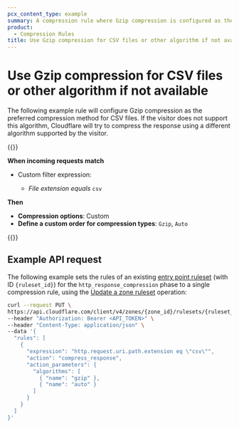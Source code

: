 ```yaml
---
pcx_content_type: example
summary: A compression rule where Gzip compression is configured as the preferred compression method for CSV files.
product:
  - Compression Rules
title: Use Gzip compression for CSV files or other algorithm if not available
---
```


# Use Gzip compression for CSV files or other algorithm if not available

The following example rule will configure Gzip compression as the preferred compression method for CSV files. If the visitor does not support this algorithm, Cloudflare will try to compress the response using a different algorithm supported by the visitor.

{{<example>}}

**When incoming requests match**

- Custom filter expression:

    - _File extension_ _equals_ `csv`

**Then**

- **Compression options**: Custom
- **Define a custom order for compression types**: `Gzip`, `Auto`

{{</example>}}

## Example API request

The following example sets the rules of an existing [entry point ruleset](/ruleset-engine/about/rulesets/#entry-point-ruleset) (with ID `{ruleset_id}`) for the `http_response_compression` phase to a single compression rule, using the [Update a zone ruleset](/api/operations/updateZoneRuleset) operation:

```bash
curl --request PUT \
https://api.cloudflare.com/client/v4/zones/{zone_id}/rulesets/{ruleset_id} \
--header "Authorization: Bearer <API_TOKEN>" \
--header "Content-Type: application/json" \
--data '{
  "rules": [
    {
      "expression": "http.request.uri.path.extension eq \"csv\"",
      "action": "compress_response",
      "action_parameters": {
        "algorithms": [
          { "name": "gzip" },
          { "name": "auto" }
        ]
      }
    }
  ]
}'